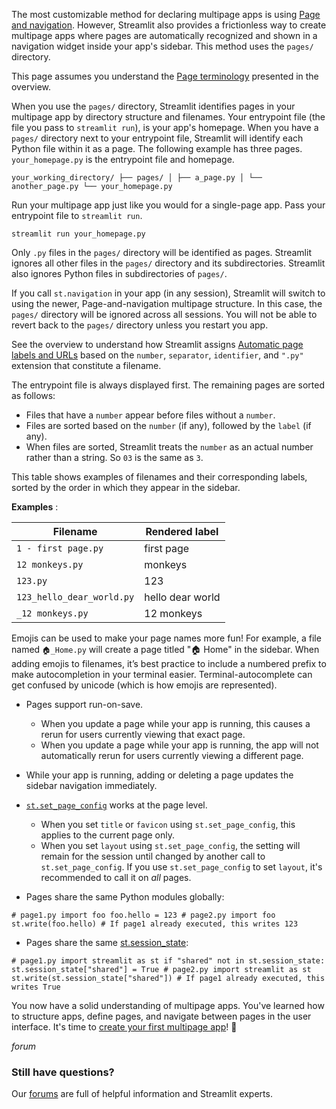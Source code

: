 The most customizable method for declaring multipage apps is using [Page and navigation](/develop/concepts/multipage-apps/page-and-navigation). However, Streamlit also provides a frictionless way to create multipage apps where pages are automatically recognized and shown in a navigation widget inside your app's sidebar. This method uses the `pages/` directory.

This page assumes you understand the [Page terminology](/develop/concepts/multipage-apps/overview#page-terminology) presented in the overview.

When you use the `pages/` directory, Streamlit identifies pages in your multipage app by directory structure and filenames. Your entrypoint file (the file you pass to `streamlit run`), is your app's homepage. When you have a `pages/` directory next to your entrypoint file, Streamlit will identify each Python file within it as a page. The following example has three pages. `your_homepage.py` is the entrypoint file and homepage.

`your_working_directory/ ├── pages/ │ ├── a_page.py │ └── another_page.py └── your_homepage.py `

Run your multipage app just like you would for a single-page app. Pass your entrypoint file to `streamlit run`.

`streamlit run your_homepage.py `

Only `.py` files in the `pages/` directory will be identified as pages. Streamlit ignores all other files in the `pages/` directory and its subdirectories. Streamlit also ignores Python files in subdirectories of `pages/`.

If you call `st.navigation` in your app (in any session), Streamlit will switch to using the newer, Page-and-navigation multipage structure. In this case, the `pages/` directory will be ignored across all sessions. You will not be able to revert back to the `pages/` directory unless you restart you app.

See the overview to understand how Streamlit assigns [Automatic page labels and URLs](/develop/concepts/multipage-apps/overview#automatic-page-labels-and-urls) based on the `number`, `separator`, `identifier`, and `".py"` extension that constitute a filename.

The entrypoint file is always displayed first. The remaining pages are sorted as follows:

  * Files that have a `number` appear before files without a `number`.
  * Files are sorted based on the `number` (if any), followed by the `label` (if any).
  * When files are sorted, Streamlit treats the `number` as an actual number rather than a string. So `03` is the same as `3`.



This table shows examples of filenames and their corresponding labels, sorted by the order in which they appear in the sidebar.

**Examples** :

**Filename**| **Rendered label**  
---|---  
`1 - first page.py`| first page  
`12 monkeys.py`| monkeys  
`123.py`| 123  
`123_hello_dear_world.py`| hello dear world  
`_12 monkeys.py`| 12 monkeys  
  
Emojis can be used to make your page names more fun! For example, a file named `🏠_Home.py` will create a page titled "🏠 Home" in the sidebar. When adding emojis to filenames, it’s best practice to include a numbered prefix to make autocompletion in your terminal easier. Terminal-autocomplete can get confused by unicode (which is how emojis are represented).

  * Pages support run-on-save.

    * When you update a page while your app is running, this causes a rerun for users currently viewing that exact page.
    * When you update a page while your app is running, the app will not automatically rerun for users currently viewing a different page.
  * While your app is running, adding or deleting a page updates the sidebar navigation immediately.

  * [`st.set_page_config`](/develop/api-reference/configuration/st.set_page_config) works at the page level.

    * When you set `title` or `favicon` using `st.set_page_config`, this applies to the current page only.
    * When you set `layout` using `st.set_page_config`, the setting will remain for the session until changed by another call to `st.set_page_config`. If you use `st.set_page_config` to set `layout`, it's recommended to call it on _all_ pages.
  * Pages share the same Python modules globally:

`# page1.py import foo foo.hello = 123 # page2.py import foo st.write(foo.hello) # If page1 already executed, this writes 123 `

  * Pages share the same [st.session_state](/develop/concepts/architecture/session-state):

`# page1.py import streamlit as st if "shared" not in st.session_state: st.session_state["shared"] = True # page2.py import streamlit as st st.write(st.session_state["shared"]) # If page1 already executed, this writes True `




You now have a solid understanding of multipage apps. You've learned how to structure apps, define pages, and navigate between pages in the user interface. It's time to [create your first multipage app](/get-started/tutorials/create-a-multipage-app)! 🥳

 _forum_

### Still have questions?

Our [forums](https://discuss.streamlit.io) are full of helpful information and Streamlit experts.
